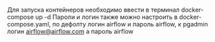 Для запуска контейнеров необходимо ввести в терминал
docker-compose up -d
Пароли и логин также можно настроить в docker-compose.yaml, по дефолту логин airflow и пароль airflow, к pgadmin логин airflow@airflow.com а пароль airflow
